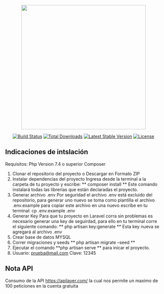 <p align="center"><a href="https://laravel.com" target="_blank"><img src="https://raw.githubusercontent.com/laravel/art/master/logo-lockup/5%20SVG/2%20CMYK/1%20Full%20Color/laravel-logolockup-cmyk-red.svg" width="400"></a></p>

<p align="center">
<a href="https://travis-ci.org/laravel/framework"><img src="https://travis-ci.org/laravel/framework.svg" alt="Build Status"></a>
<a href="https://packagist.org/packages/laravel/framework"><img src="https://img.shields.io/packagist/dt/laravel/framework" alt="Total Downloads"></a>
<a href="https://packagist.org/packages/laravel/framework"><img src="https://img.shields.io/packagist/v/laravel/framework" alt="Latest Stable Version"></a>
<a href="https://packagist.org/packages/laravel/framework"><img src="https://img.shields.io/packagist/l/laravel/framework" alt="License"></a>
</p>

## Indicaciones de intslación
Requisitos:
Php Version 7.4 o superior
Composer
1. Clonar el repositorio del proyecto o Descargar en Formato ZIP
2. Instalar dependencias del proyecto
    Ingresa desde la terminal a la carpeta de tu proyecto y escribe:
     ** composer install **
Este comando instalará todas las librerías que están declaradas el proyecto.
3. Generar archivo .env
Por seguridad el archivo .env está excluido del repositorio, para generar uno nuevo se toma como plantilla el archivo .env.example para copiar este archivo en una nuevo escribe en tu terminal:
cp .env.example .env
4. Generar Key
Para que tu proyecto en Laravel corra sin problemas es necesario generar una key de seguirdad, para ello en tu terminal corre el siguiente comando:
 ** php artisan key:generate **
Esta key nueva se agregará al archivo .env
5. Crear base de datos MYSQL
6. Correr migraciones y seeds
    ** php artisan migrate –seed **
7. Ejecutar el comando  **php artisan serve ** para inicar el proyecto.
7. Usuario: prueba@mail.com Clave: 12345


## Nota API

Consumo de la API https://apilayer.com/ la cual nos permite un maximo de 100 peticiones en la cuenta gratuita
